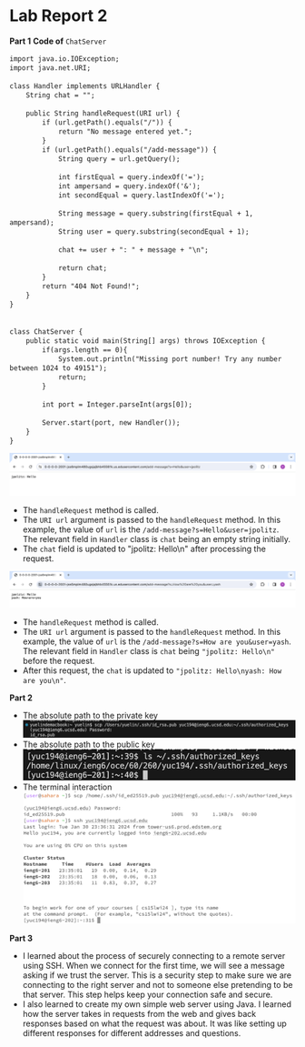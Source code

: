 # Lab Report 2

**Part 1**
**Code of** `ChatServer`
```
import java.io.IOException;
import java.net.URI;

class Handler implements URLHandler {
    String chat = "";

    public String handleRequest(URI url) {
        if (url.getPath().equals("/")) {
            return "No message entered yet.";
        }
        if (url.getPath().equals("/add-message")) {
            String query = url.getQuery();

            int firstEqual = query.indexOf('=');
            int ampersand = query.indexOf('&');
            int secondEqual = query.lastIndexOf('=');

            String message = query.substring(firstEqual + 1, ampersand);
            String user = query.substring(secondEqual + 1);

            chat += user + ": " + message + "\n";

            return chat;
        }
        return "404 Not Found!";
    } 
}   


class ChatServer {
    public static void main(String[] args) throws IOException {
        if(args.length == 0){
            System.out.println("Missing port number! Try any number between 1024 to 49151");
            return;
        }

        int port = Integer.parseInt(args[0]);

        Server.start(port, new Handler());
    }
}
```

![Image](Screenshot1.png)
* The `handleRequest` method is called.
* The `URI url` argument is passed to the `handleRequest` method. In this example, the value of `url` is the `/add-message?s=Hello&user=jpolitz`. The relevant field in `Handler` class is `chat` being an empty string initially.
* The `chat` field is updated to "jpolitz: Hello\n" after processing the request.

![Image](Screenshot2.png)
* The `handleRequest` method is called.
* The `URI url` argument is passed to the `handleRequest` method. In this example, the value of `url` is the `/add-message?s=How are you&user=yash`. The relevant field in `Handler` class is `chat` being `"jpolitz: Hello\n"` before the request.
* After this request, the `chat` is updated to `"jpolitz: Hello\nyash: How are you\n"`.


**Part 2**
* The absolute path to the private key
![Image](privatekey.png)
* The absolute path to the public key
![Image](publickey.png)
* The terminal interaction
![Image](interaction.png)


**Part 3**
*  I learned about the process of securely connecting to a remote server using SSH. When we connect for the first time, we will see a message asking if we trust the server. This is a security step to make sure we are connecting to the right server and not to someone else pretending to be that server. This step helps keep your connection safe and secure.
*  I also learned to create my own simple web server using Java. I learned how the server takes in requests from the web and gives back responses based on what the request was about. It was like setting up different responses for different addresses and questions.
